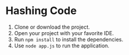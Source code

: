 # Hashing Code 


1. Clone or download the project.
2. Open your project with your favorite IDE.
3. Run `npm install` to install the dependencies.
4. Use `node app.js` to run the application.
